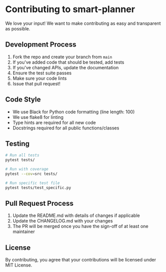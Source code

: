 # Contributing to smart-planner

We love your input! We want to make contributing as easy and transparent as possible.

## Development Process

1. Fork the repo and create your branch from `main`
2. If you've added code that should be tested, add tests
3. If you've changed APIs, update the documentation
4. Ensure the test suite passes
5. Make sure your code lints
6. Issue that pull request!

## Code Style

- We use Black for Python code formatting (line length: 100)
- We use flake8 for linting
- Type hints are required for all new code
- Docstrings required for all public functions/classes

## Testing

```bash
# Run all tests
pytest tests/

# Run with coverage
pytest --cov=src tests/

# Run specific test file
pytest tests/test_specific.py
```

## Pull Request Process

1. Update the README.md with details of changes if applicable
2. Update the CHANGELOG.md with your changes
3. The PR will be merged once you have the sign-off of at least one maintainer

## License

By contributing, you agree that your contributions will be licensed under MIT License.
